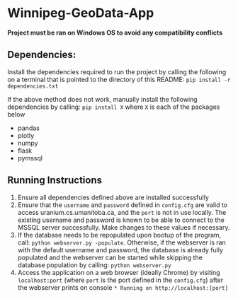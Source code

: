 # Winnipeg-GeoData-App

**Project must be ran on Windows OS to avoid any compatibility conflicts** 

## Dependencies:
Install the dependencies required to run the project by calling the following on a terminal that is pointed to the directory of this README:
`pip install -r dependencies.txt`

If the above method does not work, manually install the following dependencies by calling: 
`pip install X` where `X` is each of the packages below
- pandas
- plotly
- numpy
- flask
- pymssql


## Running Instructions
1. Ensure all dependencies defined above are installed successfully
2. Ensure that the `username` and `password` defined in `config.cfg` are valid to access uranium.cs.umanitoba.ca, and the `port` is not in use locally.  The existing username and password is known to be able to connect to the MSSQL server successfully.  Make changes to these values if necessary.
3. If the database needs to be repopulated upon bootup of the program, call: `python webserver.py -populate`.  Otherwise, if the webserver is ran with the default username and password, the database is already fully populated and the webserver can be started while skipping the database population by calling: `python webserver.py`
4. Access the application on a web browser (ideally Chrome) by visiting `localhost:port` (where `port` is the port defined in the `config.cfg`) after the webserver prints on console `* Running on http://localhost:[port]`